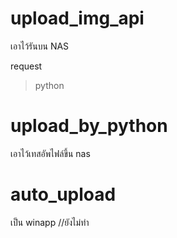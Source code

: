 # upload_img_api
เอาไว้รันบน NAS 

request
>python

# upload_by_python
เอาไว้เทสอัพไฟล์ขึ้น nas

# auto_upload
เป็น winapp //ยังไม่ทำ
